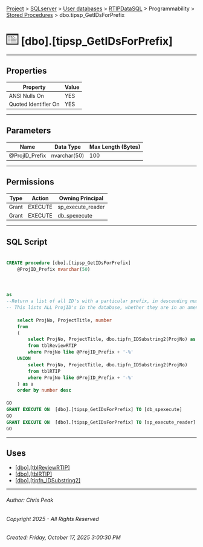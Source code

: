 #### 

[Project](../../../../../index.md) > [SQLserver](../../../../index.md) > [User databases](../../../index.md) > [RTIPDataSQL](../../index.md) > Programmability > [Stored Procedures](Stored_Procedures.md) > dbo.tipsp_GetIDsForPrefix

# ![Stored Procedures](../../../../../Images/StoredProcedure32.png) [dbo].[tipsp_GetIDsForPrefix]

---

## <a name="#properties"></a>Properties

| Property | Value |
|---|---|
| ANSI Nulls On | YES |
| Quoted Identifier On | YES |


---

## <a name="#parameters"></a>Parameters

| Name | Data Type | Max Length (Bytes) |
|---|---|---|
| @ProjID_Prefix | nvarchar(50) | 100 |


---

## <a name="#permissions"></a>Permissions

| Type | Action | Owning Principal |
|---|---|---|
| Grant | EXECUTE | sp_execute_reader |
| Grant | EXECUTE | db_spexecute |


---

## <a name="#sqlscript"></a>SQL Script

```sql

CREATE procedure [dbo].[tipsp_GetIDsForPrefix]
	@ProjID_Prefix nvarchar(50)



as
--Return a list of all ID's with a particular prefix, in descending numeric order
-- This lists ALL ProjID's in the database, whether they are in an amendment or the posted db. 

	select ProjNo, ProjectTitle, number
	from 
	(
		select ProjNo, ProjectTitle, dbo.tipfn_IDSubstring2(ProjNo) as number
		from tblReviewRTIP
		where ProjNo like @ProjID_Prefix + '-%'
	UNION
		select ProjNo, ProjectTitle, dbo.tipfn_IDSubstring2(ProjNo) 
		from tblRTIP
		where ProjNo like @ProjID_Prefix + '-%'
	) as a
	order by number desc

GO
GRANT EXECUTE ON  [dbo].[tipsp_GetIDsForPrefix] TO [db_spexecute]
GO
GRANT EXECUTE ON  [dbo].[tipsp_GetIDsForPrefix] TO [sp_execute_reader]
GO

```


---

## <a name="#uses"></a>Uses

* [[dbo].[tblReviewRTIP]](../../Tables/dbo_tblReviewRTIP.md)
* [[dbo].[tblRTIP]](../../Tables/dbo_tblRTIP.md)
* [[dbo].[tipfn_IDSubstring2]](../Functions/Scalar-valued_Functions/dbo_tipfn_IDSubstring2.md)


---

###### Author:  Chris Peak

###### Copyright 2025 - All Rights Reserved

###### Created: Friday, October 17, 2025 3:00:30 PM

